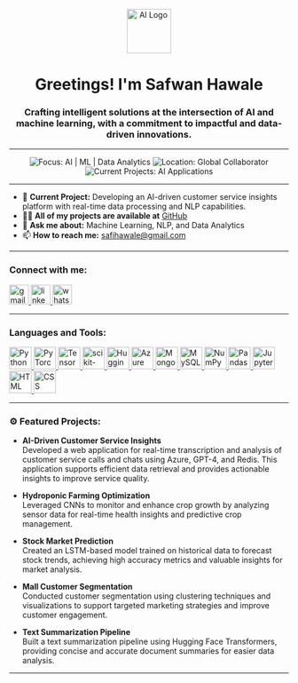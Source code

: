 <p align="center">
  <img src="https://upload.wikimedia.org/wikipedia/commons/thumb/4/47/Artificial_intelligence_icon.svg/1200px-Artificial_intelligence_icon.svg.png" width="80" alt="AI Logo" />
</p>

<h1 align="center">Greetings! I'm Safwan Hawale</h1>

<h3 align="center">
Crafting intelligent solutions at the intersection of AI and machine learning, with a commitment to impactful and data-driven innovations.
</h3>

---

<p align="center">
  <img src="https://img.shields.io/static/v1?label=Focus&message=AI%20%7C%20ML%20%7C%20Data%20Analytics&color=blue&style=flat-square" alt="Focus: AI | ML | Data Analytics" />
  <img src="https://img.shields.io/static/v1?label=Location&message=Global%20Collaborator&color=green&style=flat-square" alt="Location: Global Collaborator" />
  <img src="https://img.shields.io/static/v1?label=Current%20Projects&message=AI%20Applications&color=purple&style=flat-square" alt="Current Projects: AI Applications" />
</p>


---

- 🔭 **Current Project:** Developing an AI-driven customer service insights platform with real-time data processing and NLP capabilities.
- 👨‍💻 **All of my projects are available at** [GitHub](https://github.com/Safi30)
- 💬 **Ask me about:** Machine Learning, NLP, and Data Analytics
- 📫 **How to reach me:** safihawale@gmail.com

---

<h3 align="left">Connect with me:</h3>
<div align="left">
  <a href="mailto:safihawale@gmail.com" target="_blank">
    <img src="https://img.shields.io/static/v1?message=Gmail&logo=gmail&label=&color=D14836&logoColor=white&labelColor=&style=for-the-badge" height="35" alt="gmail logo"  />
  </a>
  <a href="https://www.linkedin.com/in/safwan-hawale-413a9a27a/" target="_blank">
    <img src="https://img.shields.io/static/v1?message=LinkedIn&logo=linkedin&label=&color=0077B5&logoColor=white&labelColor=&style=for-the-badge" height="35" alt="linkedin logo"  />
  </a>
  <a href="https://wa.me/+919960876501" target="_blank">
    <img src="https://img.shields.io/static/v1?message=WhatsApp&logo=whatsapp&label=&color=25D366&logoColor=white&labelColor=&style=for-the-badge" height="35" alt="whatsapp logo"  />
  </a>
</div>

---

<h3 align="left">Languages and Tools:</h3>
<div align="left">
  <a href="https://www.python.org/" target="_blank">
    <img src="https://cdn.jsdelivr.net/gh/devicons/devicon/icons/python/python-original.svg" height="40" alt="Python" />
  </a>
  <a href="https://pytorch.org/" target="_blank">
    <img src="https://cdn.jsdelivr.net/gh/devicons/devicon/icons/pytorch/pytorch-original.svg" height="40" alt="PyTorch" />
  </a>
  <a href="https://www.tensorflow.org/" target="_blank">
    <img src="https://cdn.jsdelivr.net/gh/devicons/devicon/icons/tensorflow/tensorflow-original.svg" height="40" alt="TensorFlow" />
  </a>
  <a href="https://scikit-learn.org/" target="_blank">
    <img src="https://upload.wikimedia.org/wikipedia/commons/0/05/Scikit_learn_logo_small.svg" height="40" alt="scikit-learn" />
  </a>
  <a href="https://huggingface.co/" target="_blank">
    <img src="https://huggingface.co/front/assets/huggingface_logo-noborder.svg" height="40" alt="Hugging Face" />
  </a>
  <a href="https://azure.microsoft.com/" target="_blank">
    <img src="https://cdn.jsdelivr.net/gh/devicons/devicon/icons/azure/azure-original.svg" height="40" alt="Azure" />
  </a>
  <a href="https://www.mongodb.com/" target="_blank">
    <img src="https://cdn.jsdelivr.net/gh/devicons/devicon/icons/mongodb/mongodb-original.svg" height="40" alt="MongoDB" />
  </a>
  <a href="https://www.mysql.com/" target="_blank">
    <img src="https://cdn.jsdelivr.net/gh/devicons/devicon/icons/mysql/mysql-original.svg" height="40" alt="MySQL" />
  </a>
  <a href="https://numpy.org/" target="_blank">
    <img src="https://cdn.jsdelivr.net/gh/devicons/devicon/icons/numpy/numpy-original.svg" height="40" alt="NumPy" />
  </a>
  <a href="https://pandas.pydata.org/" target="_blank">
    <img src="https://cdn.jsdelivr.net/gh/devicons/devicon/icons/pandas/pandas-original.svg" height="40" alt="Pandas" />
  </a>
  <a href="https://jupyter.org/" target="_blank">
    <img src="https://cdn.jsdelivr.net/gh/devicons/devicon/icons/jupyter/jupyter-original.svg" height="40" alt="Jupyter Notebook" />
  </a>
  <a href="https://developer.mozilla.org/en-US/docs/Web/HTML" target="_blank">
    <img src="https://cdn.jsdelivr.net/gh/devicons/devicon/icons/html5/html5-original.svg" height="40" alt="HTML" />
  </a>
  <a href="https://developer.mozilla.org/en-US/docs/Web/CSS" target="_blank">
    <img src="https://cdn.jsdelivr.net/gh/devicons/devicon/icons/css3/css3-original.svg" height="40" alt="CSS" />
  </a>
</div>

---

<h3>⚙️ Featured Projects:</h3>

- **AI-Driven Customer Service Insights**  
   Developed a web application for real-time transcription and analysis of customer service calls and chats using Azure, GPT-4, and Redis. This application supports efficient data retrieval and provides actionable insights to improve service quality.

- **Hydroponic Farming Optimization**  
   Leveraged CNNs to monitor and enhance crop growth by analyzing sensor data for real-time health insights and predictive crop management.

- **Stock Market Prediction**  
   Created an LSTM-based model trained on historical data to forecast stock trends, achieving high accuracy metrics and valuable insights for market analysis.

- **Mall Customer Segmentation**  
   Conducted customer segmentation using clustering techniques and visualizations to support targeted marketing strategies and improve customer engagement.

- **Text Summarization Pipeline**  
   Built a text summarization pipeline using Hugging Face Transformers, providing concise and accurate document summaries for easier data analysis.

---

<br clear="both">



